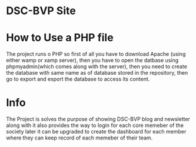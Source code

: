 # DSC-BVP Site

# How to Use a PHP file

The project runs o PHP so first of all you have to download Apache (using either wamp or xamp server), 
then you have to open the datbase using phpmyadmin(which comes along with the server),
then you need to create the database with same name as of database stored in the repository,
then go to export and export the database to access its content.

# Info

The Project is solves the purpose of showing DSC-BVP blog and newsletter along with it also provides the way to login for each core memeber of the society 
later it can be upgraded to create the dashboard for each member where they can keep record of each memeber of their team.
